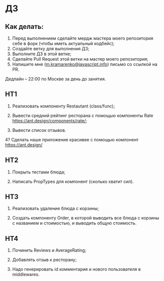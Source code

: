 # ДЗ

## Как делать:

1. Перед выполнением сделайте мердж мастера моего репозитория себе в форк (чтобы иметь актуальный кодбейс);
2. Создайте ветку для выполнения ДЗ;
3. Выполните ДЗ в этой ветке;
4. Сделайте Pull Request этой ветки на мастер моего репозитория;
5. Напишите мне (m.kramarenko@javascript.info) письмо со ссылкой на PR.

Дедлайн – 22:00 по Москве за день до занятия.

## HT1

1. Реализовать компоненту Restautant (class/func);

2. Вывести средний рейтинг ресторана с помощью компоненты Rate https://ant.design/components/rate/;

3. Вывести список отзывов.

4? Сделать наше приложение красивее с помощью компонент https://ant.design/

## HT2

1. Покрыть тестами блюда;

2. Написать PropTypes для компонент (сколько хватит сил).

## HT3

1. Реализовать удаление блюда с корзины;

2. Создать компоненту Order, в которой выводить все блюда с корзины с названием и стоимостью, и выводить общую стоимость.

## HT4

1. Починить Reviews и AverageRating;

2. Добавлять отзыв к ресторану;

3. Надо генерировать id комментария и нового пользователя в middlewares.
